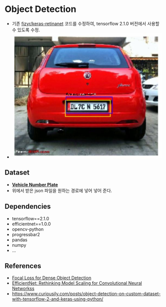 # Object Detection
* 기존 [fizyr/keras-retinanet](https://github.com/fizyr/keras-retinanet) 코드를 수정하여, tensorflow 2.1.0 버전에서 사용할 수 있도록 수정.
* ![result](figure.JPG)
## Dataset
* **[Vehicle Number Plate](https://www.kaggle.com/dataturks/vehicle-number-plate-detection)**
* 위에서 받은 json 파일을 원하는 경로에 넣어 넣어 준다.

##  Dependencies
* tensorflow==2.1.0
* efficientnet==1.0.0
* opencv-python
* progressbar2
* pandas
* numpy
* ...

## References
* [Focal Loss for Dense Object Detection](https://arxiv.org/pdf/1708.02002.pdf)
* [EfficientNet: Rethinking Model Scaling for Convolutional Neural Networkss](https://arxiv.org/pdf/1905.11946.pdf)
* https://www.curiousily.com/posts/object-detection-on-custom-dataset-with-tensorflow-2-and-keras-using-python/
